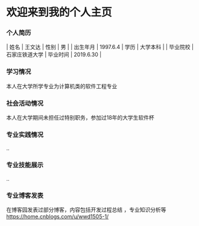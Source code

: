 # 欢迎来到我的个人主页


### 个人简历



| 姓名  | 王文达  | 性别  | 男  |
| 出生年月  | 1997.6.4  | 学历  | 大学本科  |
| 毕业院校  | 石家庄铁道大学  | 毕业时间  | 2019.6.30  |


### 学习情况 

  本人在大学所学专业为计算机类的软件工程专业


### 社会活动情况
  本人在大学期间未担任过特别职务，参加过18年的大学生软件杯
### 专业实践情况
  ..
### 专业技能展示
  ..
### 专业博客发表
  在博客园发表过部分博客，内容包括开发过程总结 ，专业知识分析等
  https://home.cnblogs.com/u/wwd1505-1/ 



